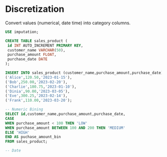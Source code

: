 # Discretization

Convert values (numerical, date time) into category columns.

```sql
USE imputation;
```

```sql
CREATE TABLE sales_product (
 id INT AUTO_INCREMENT PRIMARY KEY,
 customer_name VARCHAR(50),
 purchase_amount FLOAT,
 purchase_date DATE
);

INSERT INTO sales_product (customer_name,purchase_amount,purchase_date) VALUES
('Alice',120.50,'2023-01-15'),
('Bob',250.00,'2023-02-20'),
('Charlie',180.75,'2023-01-10'),
('Dinia',90.00,'2023-03-05'),
('Eve',300.25,'2023-02-14'),
('Frank',110.00,'2023-03-20');
```


```sql
-- Numeric Bining
SELECT id,customer_name,purchase_amount,purchase_date,
CASE
WHEN purchase_amount < 100 THEN 'LOW'
WHEN purchase_amount BETWEEN 100 AND 200 THEN 'MEDIUM'
ELSE 'HIGH'
END AS puchase_amount_bin
FROM sales_product;
```

```sql
-- Date 
```
